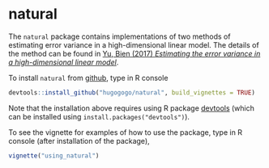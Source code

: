 # natural

The `natural` package contains implementations of two methods of estimating error variance in a high-dimensional linear model.
The details of the method can be found in 
[Yu, Bien (2017) *Estimating the error variance in a high-dimensional linear model*](https://arxiv.org/abs/1712.02412).

To install `natural` from [github](http://github.com), type in R console
```R
devtools::install_github("hugogogo/natural", build_vignettes = TRUE)
```
Note that the installation above requires using R package [devtools](https://cran.r-project.org/web/packages/devtools/index.html)
(which can be installed using `install.packages("devtools")`).

To see the vignette for examples of how to use the package, type in R console (after installation of the package),
```R
vignette("using_natural")
```
